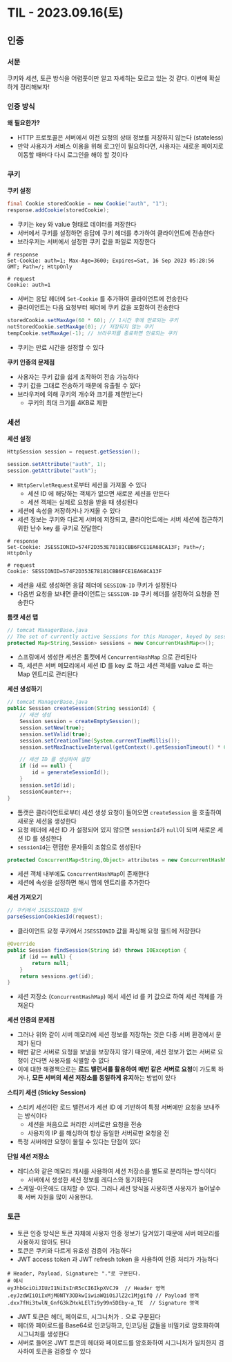 # TIL - 2023.09.16(토)

## 인증

### 서문
쿠키와 세션, 토큰 방식을 어렴풋이만 알고 자세히는 모르고 있는 것 같다. 이번에 확실하게 정리해보자!

### 인증 방식
**왜 필요한가?**
- HTTP 프로토콜은 서버에서 이전 요청의 상태 정보를 저장하지 않는다 (stateless)
- 만약 사용자가 서비스 이용을 위해 로그인이 필요하다면, 사용자는 새로운 페이지로 이동할 때마다 다시 로그인을 해야 할 것이다

### 쿠키
**쿠키 설정**
```java
final Cookie storedCookie = new Cookie("auth", "1");
response.addCookie(storedCookie);
```
- 쿠키는 key 와 value 형태로 데이터를 저장한다
- 서버에서 쿠키를 설정하면 응답에 쿠키 헤더를 추가하여 클라이언트에 전송한다
- 브라우저는 서버에서 설정한 쿠키 값을 파일로 저장한다

```
# response
Set-Cookie: auth=1; Max-Age=3600; Expires=Sat, 16 Sep 2023 05:28:56 GMT; Path=/; HttpOnly

# request
Cookie: auth=1
```
- 서버는 응답 헤더에 `Set-Cookie` 를 추가하여 클라이언트에 전송한다
- 클라이언트는 다음 요청부터 헤더에 쿠키 값을 포함하여 전송한다

```java
storedCookie.setMaxAge(60 * 60); // 1시간 후에 만료되는 쿠키
notStoredCookie.setMaxAge(0); // 저장되지 않는 쿠키
tempCookie.setMaxAge(-1); // 브라우저를 종료하면 만료되는 쿠키
```
- 쿠키는 만료 시간을 설정할 수 있다

**쿠키 인증의 문제점**
- 사용자는 쿠키 값을 쉽게 조작하여 전송 가능하다
- 쿠키 값을 그대로 전송하기 때문에 유출될 수 있다
- 브라우저에 의해 쿠키의 개수와 크기를 제한받는다
  - 쿠키의 최대 크기를 4KB로 제한

### 세션
**세션 설정**
```java
HttpSession session = request.getSession();

session.setAttribute("auth", 1);
session.getAttribute("auth");
```
- `HttpServletRequest`로부터 세션을 가져올 수 있다
  - 세션 ID 에 해당하는 객체가 없으면 새로운 세션을 만든다
  - 세션 객체는 실제로 요청을 받을 때 생성된다
- 세션에 속성을 저장하거나 가져올 수 있다
- 세션 정보는 쿠키와 다르게 서버에 저장되고, 클라이언트에는 서버 세션에 접근하기 위한 난수 key 를 쿠키로 전달한다

```
# response
Set-Cookie: JSESSIONID=574F2D353E78181CBB6FCE1EA68CA13F; Path=/; HttpOnly

# request
Cookie: SESSIONID=574F2D353E78181CBB6FCE1EA68CA13F
```
- 세션을 새로 생성하면 응답 헤더에 `SESSION-ID` 쿠키가 설정된다
- 다음번 요청을 보내면 클라이언트는 `SESSION-ID` 쿠키 헤더를 설정하여 요청을 전송한다

**톰캣 세션 맵**
```java
// tomcat ManagerBase.java
// The set of currently active Sessions for this Manager, keyed by session identifier.
protected Map<String,Session> sessions = new ConcurrentHashMap<>();
```
- 스프링에서 생성한 세션은 톰캣에서 `ConcurrentHashMap` 으로 관리된다
- 즉, 세션은 서버 메모리에서 세션 ID 를 key 로 하고 세션 객체를 value 로 하는 Map 엔트리로 관리된다

**세션 생성하기**
```java
// tomcat ManagerBase.java
public Session createSession(String sessionId) {
    // 세션 생성
    Session session = createEmptySession();
    session.setNew(true);
    session.setValid(true);
    session.setCreationTime(System.currentTimeMillis());
    session.setMaxInactiveInterval(getContext().getSessionTimeout() * 60);

    // 세션 ID 를 생성하여 설정
    if (id == null) {
        id = generateSessionId();
    }
    session.setId(id);
    sessionCounter++;
}
```
- 톰캣은 클라이언트로부터 세션 생성 요청이 들어오면 `createSession` 을 호출하여 새로운 세션을 생성한다
- 요청 헤더에 세션 ID 가 설정되어 있지 않으면 `sessionId`가 `null`이 되며 새로운 세션 ID 를 생성한다
- `sessionId`는 랜덤한 문자들의 조합으로 생성된다

```java
protected ConcurrentMap<String,Object> attributes = new ConcurrentHashMap<>();
```
- 세션 객체 내부에도 `ConcurrentHashMap`이 존재한다
- 세션에 속성을 설정하면 해시 맵에 엔트리를 추가한다

**세션 가져오기**
```java
// 쿠키에서 JSESSIONID 탐색
parseSessionCookiesId(request);
```
- 클라이언트 요청 쿠키에서 `JSESSIONID` 값을 파싱해 요청 필드에 저장한다

```java
@Override
public Session findSession(String id) throws IOException {
    if (id == null) {
        return null;
    }
    return sessions.get(id);
}
```
- 세션 저장소 (`ConcurrentHashMap`) 에서 세션 id 를 키 값으로 하여 세션 객체를 가져온다

**세션 인증의 문제점**
- 그러나 위와 같이 서버 메모리에 세션 정보를 저장하는 것은 다중 서버 환경에서 문제가 된다
- 매번 같은 서버로 요청을 보냄을 보장하지 않기 때문에, 세션 정보가 없는 서버로 요청이 간다면 사용자를 식별할 수 없다
- 이에 대한 해결책으로는 **로드 밸런서를 활용하여 매번 같은 서버로 요청**이 가도록 하거나, **모든 서버의 세션 저장소를 동일하게 유지**하는 방법이 있다

**스티키 세션 (Sticky Session)**
- 스티키 세션이란 로드 밸런서가 세션 ID 에 기반하여 특정 서버에만 요청을 보내주는 방식이다
  - 세션을 처음으로 처리한 서버로만 요청을 전송
  - 사용자의 IP 를 해싱하여 항상 동일한 서버로만 요청을 전
- 특정 서버에만 요청이 몰릴 수 있다는 단점이 있다

**단일 세션 저장소**
- 레디스와 같은 메모리 캐시를 사용하여 세션 저장소를 별도로 분리하는 방식이다
  - 서버에서 생성한 세션 정보를 레디스와 동기화한다
- 스케일-아웃에도 대처할 수 있다. 그러나 세션 방식을 사용하면 사용자가 늘어날수록 서버 자원을 많이 사용한다.

### 토큰
- 토큰 인증 방식은 토큰 자체에 사용자 인증 정보가 담겨있기 때문에 서버 메모리를 사용하지 않아도 된다
- 토큰은 쿠키와 다르게 유효성 검증이 가능하다
- JWT access token 과 JWT refresh token 을 사용하여 인증 처리가 가능하다

```
# Header, Payload, Signature는 "."로 구분된다.
# 예시
eyJhbGciOiJIUzI1NiIsInR5cCI6IkpXVCJ9  // Header 영역
.eyJzdWIiOiIxMjM0NTY3ODkwIiwiaWQiOiJlZ2c1MjgifQ // Payload 영역
.dxx7fHi3twlN_GnfG3kZHxkLElTi9y99n5DEby-a_TE  // Signature 영역
```
- JWT 토큰은 헤더, 페이로드, 시그니처가 `.` 으로 구분된다
- 헤더와 페이로드를 Base64로 인코딩하고, 인코딩된 값들을 비밀키로 암호화하여 시그니처를 생성한다
- 서버로 들어온 JWT 토큰의 헤더와 페이로드를 암호화하여 시그니처가 일치한지 검사하여 토큰을 검증할 수 있다



